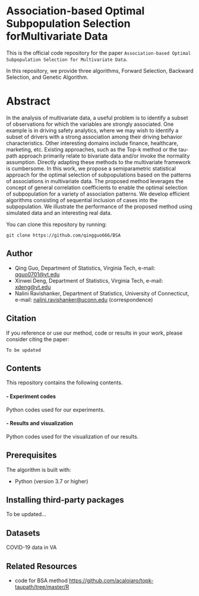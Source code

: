# Association-based Optimal Subpopulation Selection forMultivariate Data

This is the official code repository for the paper `Association-based Optimal Subpopulation Selection for Multivariate Data`.

In this repository, we provide three algorithms, Forward Selection, Backward Selection, and Genetic Algorithm.

# Abstract
In  the  analysis  of  multivariate  data,  a  useful  problem  is  to  identify  a  subset  of observations for which the variables are strongly associated.  One example is in driving safety analytics, where we may wish to identify a subset of drivers with a strong association  among  their  driving  behavior  characteristics.   Other  interesting  domains include  finance,  healthcare,  marketing,  etc.   Existing  approaches,  such  as  the  Top-k method or the tau-path approach primarily relate to bivariate data and/or invoke the normality  assumption.   Directly  adapting  these  methods  to  the  multivariate  framework is cumbersome.  In this work, we propose a semiparametric statistical approach for  the  optimal  selection  of  subpopulations  based  on  the  patterns  of  associations  in  multivariate data.  The proposed method leverages the concept of general correlation coefficients to enable the optimal selection of subpopulation for a variety of association patterns.   We  develop  efficient  algorithms  consisting  of  sequential  inclusion  of  cases into the subpopulation.  We illustrate the performance of the proposed method using simulated data and an interesting real data.

You can clone this repository by running:

```
git clone https://github.com/qingguo666/BSA
```
## Author

* Qing Guo, Department of Statistics, Virginia Tech, e-mail: qguo0701@vt.edu
* Xinwei Deng, Department of Statistics, Virginia Tech, e-mail: xdeng@vt.edu
* Nalini Ravishanker, Department of Statistics, University of Connecticut, e-mail: nalini.ravishanker@uconn.edu (correspondence)

## Citation

If you reference or use our method, code or results in your work, please consider citing the paper:

```
To be updated
```

## Contents

This repository contains the following contents. 

#### - Experiment codes
Python codes used for our experiments. 

#### - Results and visualization
Python codes used for the visualization of our results. 

## Prerequisites

The algorithm is built with:

* Python (version 3.7 or higher)


## Installing third-party packages
To be updated...

## Datasets
COVID-19 data in VA

## Related Resources

* code for BSA method https://github.com/acaloiaro/topk-taupath/tree/master/R

